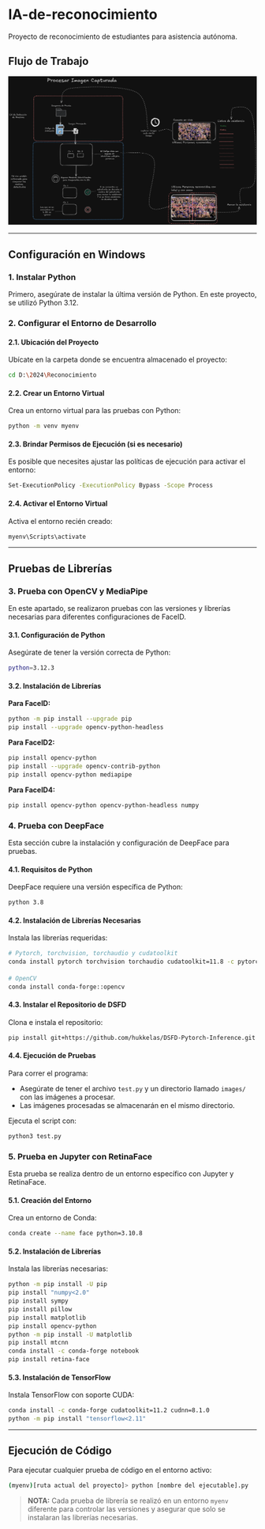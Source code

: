 # IA-de-reconocimiento
Proyecto de reconocimiento de estudiantes para asistencia autónoma.

## Flujo de Trabajo
![Diagrama de Flujo](ImagenesPrueba/flujo.png)

---

## Configuración en Windows

### 1. Instalar Python
Primero, asegúrate de instalar la última versión de Python. En este proyecto, se utilizó Python 3.12.

### 2. Configurar el Entorno de Desarrollo

#### 2.1. Ubicación del Proyecto
Ubícate en la carpeta donde se encuentra almacenado el proyecto:

```bash
cd D:\2024\Reconocimiento
```

#### 2.2. Crear un Entorno Virtual
Crea un entorno virtual para las pruebas con Python:

```bash
python -m venv myenv
```

#### 2.3. Brindar Permisos de Ejecución (si es necesario)
Es posible que necesites ajustar las políticas de ejecución para activar el entorno:

```bash
Set-ExecutionPolicy -ExecutionPolicy Bypass -Scope Process
```

#### 2.4. Activar el Entorno Virtual
Activa el entorno recién creado:

```bash
myenv\Scripts\activate
```

---

## Pruebas de Librerías

### 3. Prueba con OpenCV y MediaPipe

En este apartado, se realizaron pruebas con las versiones y librerías necesarias para diferentes configuraciones de FaceID.

#### 3.1. Configuración de Python
Asegúrate de tener la versión correcta de Python:

```bash
python=3.12.3
```

#### 3.2. Instalación de Librerías

**Para FaceID:**
```bash
python -m pip install --upgrade pip
pip install --upgrade opencv-python-headless
```

**Para FaceID2:**
```bash
pip install opencv-python
pip install --upgrade opencv-contrib-python
pip install opencv-python mediapipe
```

**Para FaceID4:**
```bash
pip install opencv-python opencv-python-headless numpy
```

### 4. Prueba con DeepFace

Esta sección cubre la instalación y configuración de DeepFace para pruebas.

#### 4.1. Requisitos de Python
DeepFace requiere una versión específica de Python:

```bash
python 3.8
```

#### 4.2. Instalación de Librerías Necesarias
Instala las librerías requeridas:

```bash
# Pytorch, torchvision, torchaudio y cudatoolkit
conda install pytorch torchvision torchaudio cudatoolkit=11.8 -c pytorch  

# OpenCV
conda install conda-forge::opencv
```

#### 4.3. Instalar el Repositorio de DSFD
Clona e instala el repositorio:

```bash
pip install git+https://github.com/hukkelas/DSFD-Pytorch-Inference.git
```

#### 4.4. Ejecución de Pruebas
Para correr el programa:

- Asegúrate de tener el archivo `test.py` y un directorio llamado `images/` con las imágenes a procesar.
- Las imágenes procesadas se almacenarán en el mismo directorio.

Ejecuta el script con:

```bash
python3 test.py
```

### 5. Prueba en Jupyter con RetinaFace

Esta prueba se realiza dentro de un entorno específico con Jupyter y RetinaFace.

#### 5.1. Creación del Entorno
Crea un entorno de Conda:

```bash
conda create --name face python=3.10.8
```

#### 5.2. Instalación de Librerías
Instala las librerías necesarias:

```bash
python -m pip install -U pip
pip install "numpy<2.0"
pip install sympy
pip install pillow
pip install matplotlib
pip install opencv-python
python -m pip install -U matplotlib
pip install mtcnn
conda install -c conda-forge notebook
pip install retina-face
```

#### 5.3. Instalación de TensorFlow
Instala TensorFlow con soporte CUDA:

```bash
conda install -c conda-forge cudatoolkit=11.2 cudnn=8.1.0
python -m pip install "tensorflow<2.11"
```

---

## Ejecución de Código

Para ejecutar cualquier prueba de código en el entorno activo:

```bash
(myenv)[ruta actual del proyecto]> python [nombre del ejecutable].py
```

> **NOTA:**
> Cada prueba de librería se realizó en un entorno `myenv` diferente para controlar las versiones y asegurar que solo se instalaran las librerías necesarias.

